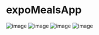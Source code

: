 # expoMealsApp
![image](https://user-images.githubusercontent.com/43849911/76748109-3469d200-67a0-11ea-996d-09694a06a8ca.png)
![image](https://user-images.githubusercontent.com/43849911/76748163-477ca200-67a0-11ea-8956-9ad4194064b5.png)
![image](https://user-images.githubusercontent.com/43849911/76748190-54999100-67a0-11ea-8b07-b379c6ea7a6b.png)
![image](https://user-images.githubusercontent.com/43849911/76748216-5ebb8f80-67a0-11ea-87e1-822f5f46d48e.png)
